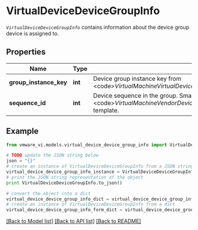 # VirtualDeviceDeviceGroupInfo

<code>*VirtualDeviceDeviceGroupInfo*</code> contains information about the device group device is assigned to. 

## Properties
Name | Type | Description | Notes
------------ | ------------- | ------------- | -------------
**group_instance_key** | **int** | Device group instance key from &lt;code&gt;*VirtualMachineVirtualDeviceGroupsDeviceGroup*&lt;/code&gt;.  | 
**sequence_id** | **int** | Device sequence in the group.  Small unique positive integer obtained from &lt;code&gt;*VirtualMachineVendorDeviceGroupInfoComponentDeviceInfo.device*&lt;/code&gt; template.  | 

## Example

```python
from vmware_vi.models.virtual_device_device_group_info import VirtualDeviceDeviceGroupInfo

# TODO update the JSON string below
json = "{}"
# create an instance of VirtualDeviceDeviceGroupInfo from a JSON string
virtual_device_device_group_info_instance = VirtualDeviceDeviceGroupInfo.from_json(json)
# print the JSON string representation of the object
print VirtualDeviceDeviceGroupInfo.to_json()

# convert the object into a dict
virtual_device_device_group_info_dict = virtual_device_device_group_info_instance.to_dict()
# create an instance of VirtualDeviceDeviceGroupInfo from a dict
virtual_device_device_group_info_form_dict = virtual_device_device_group_info.from_dict(virtual_device_device_group_info_dict)
```
[[Back to Model list]](../README.md#documentation-for-models) [[Back to API list]](../README.md#documentation-for-api-endpoints) [[Back to README]](../README.md)


